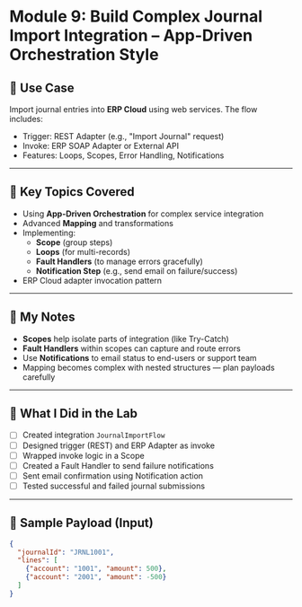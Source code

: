 # Module 9: Build Complex Journal Import Integration – App-Driven Orchestration Style

## 🔧 Use Case
Import journal entries into **ERP Cloud** using web services. The flow includes:
- Trigger: REST Adapter (e.g., "Import Journal" request)
- Invoke: ERP SOAP Adapter or External API
- Features: Loops, Scopes, Error Handling, Notifications

---

## 🔑 Key Topics Covered
- Using **App-Driven Orchestration** for complex service integration
- Advanced **Mapping** and transformations
- Implementing:
  - **Scope** (group steps)
  - **Loops** (for multi-records)
  - **Fault Handlers** (to manage errors gracefully)
  - **Notification Step** (e.g., send email on failure/success)
- ERP Cloud adapter invocation pattern

---

## 🧠 My Notes
- **Scopes** help isolate parts of integration (like Try-Catch)
- **Fault Handlers** within scopes can capture and route errors
- Use **Notifications** to email status to end-users or support team
- Mapping becomes complex with nested structures — plan payloads carefully

---

## 🧪 What I Did in the Lab
- [ ] Created integration `JournalImportFlow`
- [ ] Designed trigger (REST) and ERP Adapter as invoke
- [ ] Wrapped invoke logic in a Scope
- [ ] Created a Fault Handler to send failure notifications
- [ ] Sent email confirmation using Notification action
- [ ] Tested successful and failed journal submissions

---

## 📎 Sample Payload (Input)
```json
{
  "journalId": "JRNL1001",
  "lines": [
    {"account": "1001", "amount": 500},
    {"account": "2001", "amount": -500}
  ]
}
